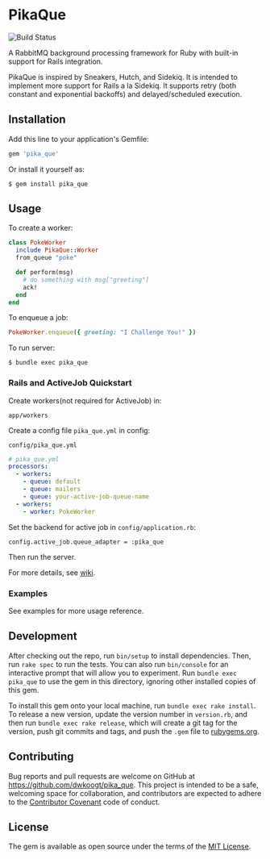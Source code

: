 # PikaQue

![Build Status](https://travis-ci.org/dwkoogt/pika_que.svg?branch=master)

A RabbitMQ background processing framework for Ruby with built-in support for Rails integration.

PikaQue is inspired by Sneakers, Hutch, and Sidekiq. It is intended to implement more support for Rails a la Sidekiq.
It supports retry (both constant and exponential backoffs) and delayed/scheduled execution.

## Installation

Add this line to your application's Gemfile:

```ruby
gem 'pika_que'
```

Or install it yourself as:

    $ gem install pika_que

## Usage

To create a worker:

```ruby
class PokeWorker
  include PikaQue::Worker
  from_queue "poke"

  def perform(msg)
    # do something with msg["greeting"]
    ack!
  end
end
```

To enqueue a job:

```ruby
PokeWorker.enqueue({ greeting: "I Challenge You!" })
```

To run server:

    $ bundle exec pika_que
    

### Rails and ActiveJob Quickstart

Create workers(not required for ActiveJob) in:

    app/workers
    
Create a config file `pika_que.yml` in config:

    config/pika_que.yml
    
```yml
# pika_que.yml
processors:
  - workers:
    - queue: default
    - queue: mailers
    - queue: your-active-job-queue-name
  - workers:
    - worker: PokeWorker

```

Set the backend for active job in `config/application.rb`:

    config.active_job.queue_adapter = :pika_que

Then run the server.

For more details, see [wiki](https://github.com/dwkoogt/pika_que/wiki/Rails-Setup).

### Examples

See examples for more usage reference.

## Development

After checking out the repo, run `bin/setup` to install dependencies. Then, run `rake spec` to run the tests. You can also run `bin/console` for an interactive prompt that will allow you to experiment. Run `bundle exec pika_que` to use the gem in this directory, ignoring other installed copies of this gem.

To install this gem onto your local machine, run `bundle exec rake install`. To release a new version, update the version number in `version.rb`, and then run `bundle exec rake release`, which will create a git tag for the version, push git commits and tags, and push the `.gem` file to [rubygems.org](https://rubygems.org).

## Contributing

Bug reports and pull requests are welcome on GitHub at https://github.com/dwkoogt/pika_que. This project is intended to be a safe, welcoming space for collaboration, and contributors are expected to adhere to the [Contributor Covenant](http://contributor-covenant.org) code of conduct.


## License

The gem is available as open source under the terms of the [MIT License](http://opensource.org/licenses/MIT).

